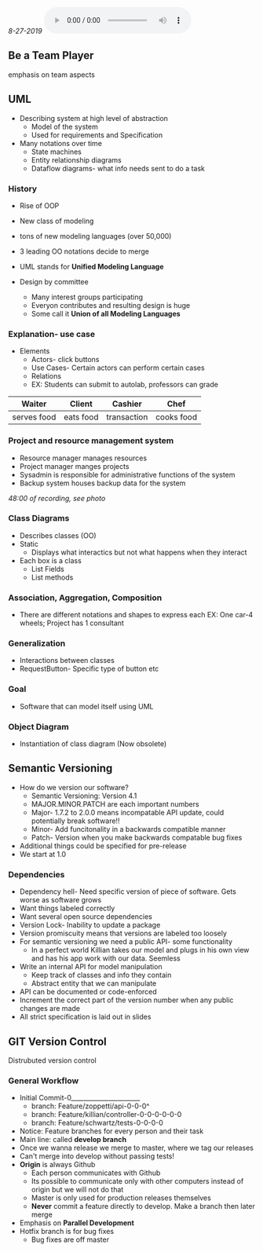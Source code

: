 *8-27-2019*
<audio controls>
  <source src="/_includes/420/420_8-27-2019.mp3" type="audio/mpeg">
Your browser does not support the audio element.
</audio>

## Be a Team Player
emphasis on team aspects

## UML
* Describing system at high level of abstraction
    * Model of the system
    * Used for requirements and Specification
* Many notations over time
    * State machines
    * Entity relationship diagrams
    * Dataflow diagrams- what info needs sent to do a task 
### History
* Rise of OOP
* New class of modeling 
* tons of new modeling languages (over 50,000)
* 3 leading OO notations decide to merge

* UML stands for **Unified Modeling Language**
* Design by committee
    * Many interest groups participating
    * Everyon contributes and resulting design is huge
    * Some call it **Union of all Modeling Languages**

### Explanation- use case
* Elements
    * Actors- click buttons
    * Use Cases- Certain actors can perform certain cases
    * Relations
    * EX: Students can submit to autolab, professors can grade 

| Waiter | Client | Cashier | Chef |
| ------ | ------ | ------- | ---- |
|serves food | eats food | transaction | cooks food|

### Project and resource management system
* Resource manager manages resources
* Project manager manges projects
* Sysadmin is responsible for administrative functions of the system
* Backup system houses backup data for the system

*48:00 of recording, see photo*

### Class Diagrams
* Describes classes (OO)
* Static
    * Displays what interactics but not what happens when they interact
* Each box is a class
    * List Fields
    * List methods
### Association, Aggregation, Composition
* There are different notations and shapes to express each
EX: One car-4 wheels; Project has 1 consultant

### Generalization
* Interactions between classes
* RequestButton- Specific type of button etc

### Goal
* Software that can model itself using UML

### Object Diagram
* Instantiation of class diagram (Now obsolete)

## Semantic Versioning
* How do we version our software?
    * Semantic Versioning: Version 4.1 
    * MAJOR.MINOR.PATCH are each important numbers
    * Major- 1.7.2 to 2.0.0 means incompatable API update, could potentially break software!!
    * Minor- Add funcitonality in a backwards compatible manner
    * Patch- Version when you make backwards compatable bug fixes
* Additional things could be specified for pre-release
* We start at 1.0

### Dependencies
* Dependency hell- Need specific version of piece of software. Gets worse as software grows
* Want things labeled correctly 
* Want several open source dependencies 
* Version Lock- Inability to update a package
* Version promiscuity means that versions are labeled too loosely
* For semantic versioning we need a public API- some functionality 
    * In a perfect world Killian takes our model and plugs in his own view and has his app work with our data. Seemless
* Write an internal API for model manipulation
    * Keep track of classes and info they contain
    * Abstract entity that we can manipulate
* API can be documented or code-enforced
* Increment the correct part of the version number when any public changes are made
* All strict specification is laid out in slides

## GIT Version Control
Distrubuted version control

### General Workflow
* Initial Commit-0______________________
    * branch: Feature/zoppetti/api-0-0-0^
    * branch: Feature/killian/controller-0-0-0-0-0-0
    * branch: Feature/schwartz/tests-0-0-0-0
* Notice: Feature branches for every person and their task
* Main line: called **develop branch**
* Once we wanna release we merge to master, where we tag our releases
* Can't merge into develop without passing tests!
* **Origin** is always Github
    * Each person communicates with Github
    * Its possible to communicate only with other computers instead of origin but we will not do that
    * Master is only used for production releases themselves
    * **Never** commit a feature directly to develop. Make a branch then later merge
* Emphasis on **Parallel Development**
* Hotfix branch is for bug fixes
    * Bug fixes are off master

